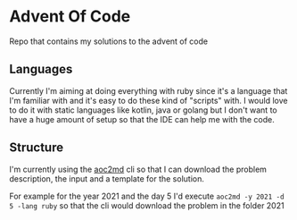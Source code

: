 # Advent Of Code

Repo that contains my solutions to the advent of code

## Languages

Currently I'm aiming at doing everything with ruby since it's a language that I'm familiar with and it's easy to do
these kind of "scripts" with. I would love to do it with static languages like kotlin, java or golang but I don't want
to have a huge amount of setup so that the IDE can help me with the code.

## Structure

I'm currently using the [aoc2md](https://github.com/kevinrobayna/aoc2md) cli so that I can
download the problem description, the input and a template for the solution.

For example for the year 2021 and the day 5 I'd execute `aoc2md -y 2021 -d 5 -lang ruby` so that the cli would
download the problem in the folder 2021
